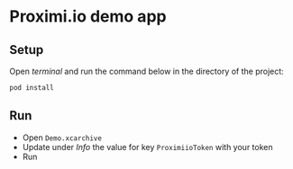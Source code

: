 # Proximi.io demo app

## Setup

Open _terminal_ and run the command below in the directory of the project:

```bash
pod install
```

## Run

- Open `Demo.xcarchive`
- Update under _Info_ the value for key `ProximiioToken` with your token 
- Run
